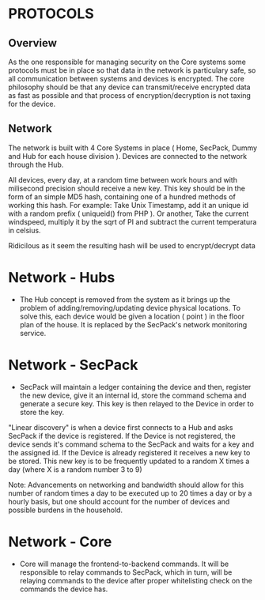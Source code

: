 # PROTOCOLS #

## Overview ##

As the one responsible for managing security on the Core systems some protocols must be in place so that data in the network is particulary safe, so all communication between systems and devices is encrypted.
The core philosophy should be that any device can transmit/receive encrypted data as fast as possible and that process of encryption/decryption is not taxing for the device.

## Network ##

The network is built with 4 Core Systems in place ( Home, SecPack, Dummy and Hub for each house division ). Devices are connected to the network through the Hub.

All devices, every day, at a random time between work hours and with milisecond precision should receive a new key. This key should be in the form of an simple MD5 hash, containing one of a hundred methods of working this hash. For example: Take Unix Timestamp, add it an unique id with a random prefix ( uniqueid() from PHP ). Or another, Take the current windspeed, multiply it by the sqrt of PI and subtract the current temperatura in celsius.

Ridicilous as it seem the resulting hash will be used to encrypt/decrypt data

# Network - Hubs #

- The Hub concept is removed from the system as it brings up the problem of adding/removing/updating device physical locations. To solve this, each device would be given a location ( point ) in the floor plan of the house. It is replaced by the SecPack's network monitoring service.

# Network - SecPack #

 
- SecPack will maintain a ledger containing the device and then, register the new device, give it an internal id, store the command schema and generate a secure key. This key is then relayed to the Device in order to store the key.
   
"Linear discovery" is when a device first connects to a Hub and asks SecPack if the device is registered. If the Device is not registered, the device sends it's command schema to the SecPack and waits for a key and the assigned id. If the Device is already registered it receives a new key to be stored. This new key is to be frequently updated to a random X times a day (where X is a random number 3 to 9)

Note: Advancements on networking and bandwidth should allow for this number of random times a day to be executed up to 20 times a day or by a hourly basis, but one should account for the number of devices and possible burdens in the household.


# Network - Core #

- Core will manage the frontend-to-backend commands. It will be responsible to relay commands to SecPack, which in turn, will be relaying commands to the device after proper whitelisting check on the commands the device has.

